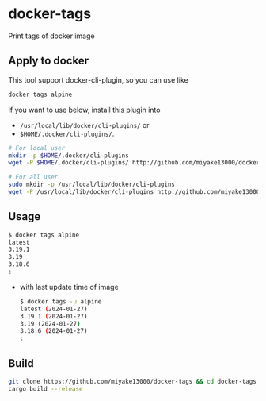 # docker-tags
Print tags of docker image

## Apply to docker
This tool support docker-cli-plugin, so you can use like
```bash
docker tags alpine
```
If you want to use below, install this plugin into
  * `/usr/local/lib/docker/cli-plugins/` or 
  * `$HOME/.docker/cli-plugins/`.
```bash
# For local user
mkdir -p $HOME/.docker/cli-plugins
wget -P $HOME/.docker/cli-plugins/ http://github.com/miyake13000/docker-tags/releases/latest/download/docker-tags

# For all user
sudo mkdir -p /usr/local/lib/docker/cli-plugins
wget -P /usr/local/lib/docker/cli-plugins http://github.com/miyake13000/docker-tags/releases/latest/download/docker-tags
```

## Usage
```bash
$ docker tags alpine
latest
3.19.1
3.19
3.18.6
:
```
* with last update time of image
  ```bash
  $ docker tags -u alpine
  latest (2024-01-27)
  3.19.1 (2024-01-27)
  3.19 (2024-01-27)
  3.18.6 (2024-01-27)
  :
  ```

## Build
```bash
git clone https://github.com/miyake13000/docker-tags && cd docker-tags
cargo build --release
```
